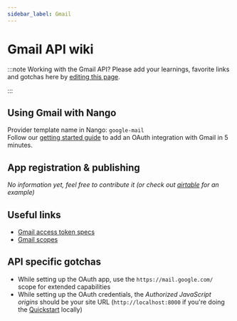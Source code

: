 ```yaml
---
sidebar_label: Gmail
---
```


# Gmail API wiki

:::note Working with the Gmail API?
Please add your learnings, favorite links and gotchas here by [editing this page](https://github.com/nangohq/nango/tree/main/docs/docs/providers/google-mail.md).

:::

## Using Gmail with Nango

Provider template name in Nango: `google-mail`  
Follow our [getting started guide](../reference/guide.md) to add an OAuth integration with Gmail in 5 minutes.

## App registration & publishing

_No information yet, feel free to contribute it (or check out [airtable](airtable.md) for an example)_

## Useful links

-   [Gmail access token specs](https://cloud.google.com/iam/docs/reference/sts/rest/v1/TopLevel/token#response-body)
-   [Gmail scopes](https://developers.google.com/identity/protocols/oauth2/scopes)

## API specific gotchas

-   While setting up the OAuth app, use the `https://mail.google.com/` scope for extended capabilities
-   While setting up the OAuth credentials, the _Authorized JavaScript origins_ should be your site URL (`http://localhost:8000` if you're doing the [Quickstart](../quickstart.md) locally)
